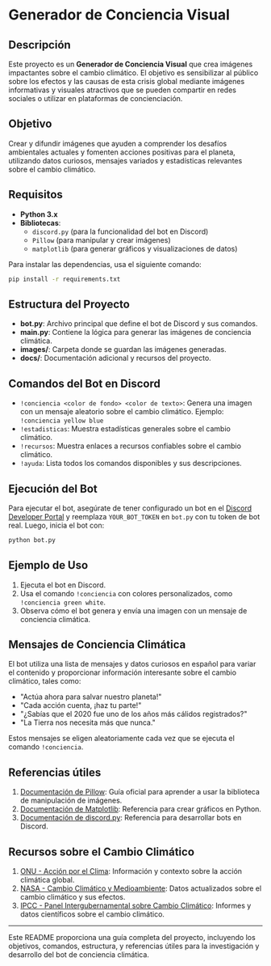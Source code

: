# Generador de Conciencia Visual

## Descripción
Este proyecto es un **Generador de Conciencia Visual** que crea imágenes impactantes sobre el cambio climático. El objetivo es sensibilizar al público sobre los efectos y las causas de esta crisis global mediante imágenes informativas y visuales atractivos que se pueden compartir en redes sociales o utilizar en plataformas de concienciación.

## Objetivo
Crear y difundir imágenes que ayuden a comprender los desafíos ambientales actuales y fomenten acciones positivas para el planeta, utilizando datos curiosos, mensajes variados y estadísticas relevantes sobre el cambio climático.

## Requisitos
- **Python 3.x**
- **Bibliotecas**:
  - `discord.py` (para la funcionalidad del bot en Discord)
  - `Pillow` (para manipular y crear imágenes)
  - `matplotlib` (para generar gráficos y visualizaciones de datos)

Para instalar las dependencias, usa el siguiente comando:
```bash
pip install -r requirements.txt
```

## Estructura del Proyecto
- **bot.py**: Archivo principal que define el bot de Discord y sus comandos.
- **main.py**: Contiene la lógica para generar las imágenes de conciencia climática.
- **images/**: Carpeta donde se guardan las imágenes generadas.
- **docs/**: Documentación adicional y recursos del proyecto.

## Comandos del Bot en Discord
- `!conciencia <color de fondo> <color de texto>`: Genera una imagen con un mensaje aleatorio sobre el cambio climático. Ejemplo: `!conciencia yellow blue`
- `!estadisticas`: Muestra estadísticas generales sobre el cambio climático.
- `!recursos`: Muestra enlaces a recursos confiables sobre el cambio climático.
- `!ayuda`: Lista todos los comandos disponibles y sus descripciones.

## Ejecución del Bot
Para ejecutar el bot, asegúrate de tener configurado un bot en el [Discord Developer Portal](https://discord.com/developers/applications) y reemplaza `YOUR_BOT_TOKEN` en `bot.py` con tu token de bot real. Luego, inicia el bot con:

```bash
python bot.py
```

## Ejemplo de Uso
1. Ejecuta el bot en Discord.
2. Usa el comando `!conciencia` con colores personalizados, como `!conciencia green white`.
3. Observa cómo el bot genera y envía una imagen con un mensaje de conciencia climática.

## Mensajes de Conciencia Climática
El bot utiliza una lista de mensajes y datos curiosos en español para variar el contenido y proporcionar información interesante sobre el cambio climático, tales como:
- "Actúa ahora para salvar nuestro planeta!"
- "Cada acción cuenta, ¡haz tu parte!"
- "¿Sabías que el 2020 fue uno de los años más cálidos registrados?"
- "La Tierra nos necesita más que nunca."

Estos mensajes se eligen aleatoriamente cada vez que se ejecuta el comando `!conciencia`.

## Referencias útiles
1. [Documentación de Pillow](https://pillow.readthedocs.io/): Guía oficial para aprender a usar la biblioteca de manipulación de imágenes.
2. [Documentación de Matplotlib](https://matplotlib.org/stable/contents.html): Referencia para crear gráficos en Python.
3. [Documentación de discord.py](https://discordpy.readthedocs.io/): Referencia para desarrollar bots en Discord.

## Recursos sobre el Cambio Climático
1. [ONU - Acción por el Clima](https://www.un.org/es/climatechange): Información y contexto sobre la acción climática global.
2. [NASA - Cambio Climático y Medioambiente](https://climate.nasa.gov/): Datos actualizados sobre el cambio climático y sus efectos.
3. [IPCC - Panel Intergubernamental sobre Cambio Climático](https://www.ipcc.ch/): Informes y datos científicos sobre el cambio climático.

---

Este README proporciona una guía completa del proyecto, incluyendo los objetivos, comandos, estructura, y referencias útiles para la investigación y desarrollo del bot de conciencia climática.
